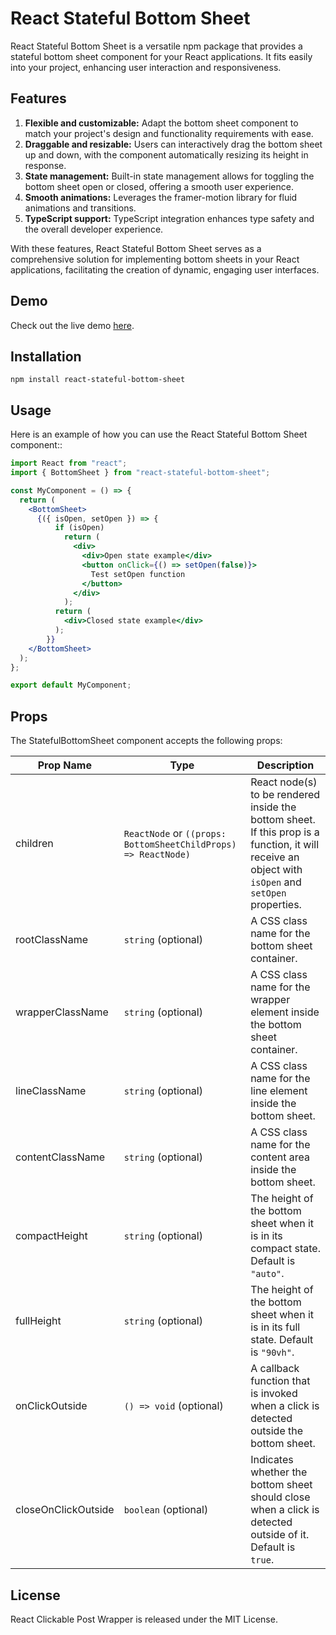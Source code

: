 # React Stateful Bottom Sheet

React Stateful Bottom Sheet is a versatile npm package that provides a stateful bottom sheet component for your React applications. It fits easily into your project, enhancing user interaction and responsiveness.

## Features
1. **Flexible and customizable:** Adapt the bottom sheet component to match your project's design and functionality requirements with ease.
2. **Draggable and resizable:** Users can interactively drag the bottom sheet up and down, with the component automatically resizing its height in response.
3. **State management:** Built-in state management allows for toggling the bottom sheet open or closed, offering a smooth user experience.
4. **Smooth animations:** Leverages the framer-motion library for fluid animations and transitions.
5. **TypeScript support:** TypeScript integration enhances type safety and the overall developer experience.

With these features, React Stateful Bottom Sheet serves as a comprehensive solution for implementing bottom sheets in your React applications, facilitating the creation of dynamic, engaging user interfaces.

## Demo 
Check out the live demo [here](https://codesandbox.io/s/romantic-ritchie-sj8qzf?file=/src/App.tsx).

## Installation
`npm install react-stateful-bottom-sheet`

## Usage
Here is an example of how you can use the React Stateful Bottom Sheet component::
```jsx
import React from "react";
import { BottomSheet } from "react-stateful-bottom-sheet";

const MyComponent = () => {
  return (
    <BottomSheet>
      {({ isOpen, setOpen }) => {
          if (isOpen)
            return (
              <div>
                <div>Open state example</div>
                <button onClick={() => setOpen(false)}>
                  Test setOpen function
                </button>
              </div>
            );
          return (
            <div>Closed state example</div>
          );
        }}
    </BottomSheet>
  );
};

export default MyComponent;

```

## Props
The StatefulBottomSheet component accepts the following props:

| Prop Name | Type | Description |
| --------- | ---- | ----------- |
| children | `ReactNode` or `((props: BottomSheetChildProps) => ReactNode)` | React node(s) to be rendered inside the bottom sheet. If this prop is a function, it will receive an object with `isOpen` and `setOpen` properties. |
| rootClassName | `string` (optional) | A CSS class name for the bottom sheet container. |
| wrapperClassName | `string` (optional) | A CSS class name for the wrapper element inside the bottom sheet container. |
| lineClassName | `string` (optional) | A CSS class name for the line element inside the bottom sheet. |
| contentClassName | `string` (optional) | A CSS class name for the content area inside the bottom sheet. |
| compactHeight | `string` (optional) | The height of the bottom sheet when it is in its compact state. Default is `"auto"`. |
| fullHeight | `string` (optional) | The height of the bottom sheet when it is in its full state. Default is `"90vh"`. |
| onClickOutside | `() => void` (optional) | A callback function that is invoked when a click is detected outside the bottom sheet. |
| closeOnClickOutside | `boolean` (optional) | Indicates whether the bottom sheet should close when a click is detected outside of it. Default is `true`. |


## License
React Clickable Post Wrapper is released under the MIT License.


